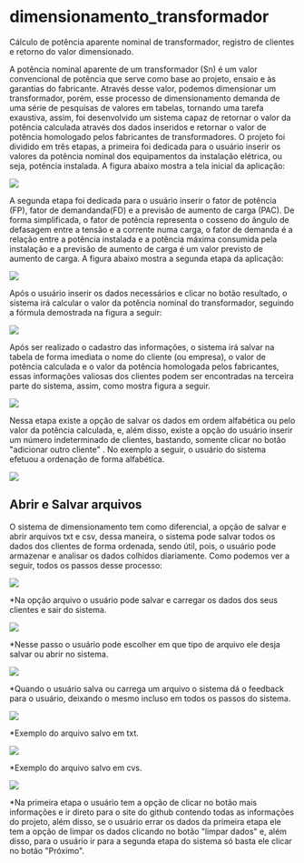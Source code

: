 # dimensionamento_transformador
Cálculo de potência aparente nominal de transformador, registro de clientes e retorno do valor dimensionado.

A potência nominal aparente de um transformador (Sn) é um valor convencional de potência que serve como base ao projeto, ensaio e às garantias do fabricante. Através desse valor, podemos dimensionar um transformador, porém, esse processo de dimensionamento demanda de uma série de pesquisas de valores em tabelas, tornando uma tarefa exaustiva, assim, foi desenvolvido um sistema capaz de retornar o valor da potência calculada através dos dados inseridos e retornar o valor de potência homologado pelos fabricantes de transformadores. O projeto foi dividido em três etapas, a primeira foi dedicada para o usuário inserir os valores da potência nominal dos equipamentos da instalação elétrica, ou seja, potência instalada. A figura abaixo mostra a tela inicial da aplicação:

![](imagens/etapa1.png)

A segunda etapa foi dedicada para o usuário inserir o fator de potência (FP), fator de demandanda(FD) e a previsão de aumento de carga (PAC). De forma simplificada, o fator de potência representa o cosseno do ângulo de defasagem entre a tensão e a corrente numa carga, o fator de demanda é a relação entre a potência instalada e a potência máxima consumida pela instalação e a previsão de aumento de carga é um valor previsto de aumento de carga. A figura abaixo mostra a segunda etapa da aplicação:

![](imagens/etapa2.png)

Após o usuário inserir os dados necessários e clicar no botão resultado, o sistema irá calcular o valor da potência nominal do transformador, seguindo a fórmula demostrada na figura a seguir:

![](imagens/formula.png)

Após ser realizado o cadastro das informações, o sistema irá salvar na tabela de forma imediata o nome do cliente (ou empresa), o valor de potência calculada e o valor da potência homologada pelos fabricantes, essas informações valiosas dos clientes podem ser encontradas na terceira parte do sistema, assim, como mostra figura a seguir.

![](imagens/etapa3.png)

Nessa etapa existe a opção de salvar os dados em ordem alfabética ou pelo valor da potência calculada, e,  além disso, existe a opção do usuário inserir um número indeterminado de clientes, bastando, somente clicar no botão "adicionar outro cliente" . No exemplo a seguir, o usuário do sistema efetuou a ordenação de forma alfabética.

![](imagens/ordenar_nome.png)

## Abrir e Salvar arquivos

O sistema de dimensionamento tem como diferencial, a opção de salvar e abrir arquivos txt e csv, dessa maneira, o sistema pode salvar todos os dados dos clientes de forma ordenada, sendo útil, pois, o usuário pode armazenar e analisar os dados colhidos diariamente.
Como podemos ver a seguir, todos os passos desse processo:

![](imagens/arquivo.png)

*Na opção arquivo o usuário pode salvar e carregar os dados dos seus clientes e sair do sistema.

![](imagens/salvardados.png)

*Nesse passo o usuário pode escolher em que tipo de arquivo ele desja salvar ou abrir no sistema.

![](imagens/salvo.png)

*Quando o usuário salva ou carrega um arquivo o sistema dá o feedback para o usuário, deixando o mesmo incluso em todos os passos do sistema.

![](imagens/txt.png)

*Exemplo do arquivo salvo em txt.

![](imagens/csv.png)

*Exemplo do arquivo salvo em cvs.

![](imagens/etapa1Opcoes.png)

*Na primeira etapa o usuário tem a opção de clicar no botão mais informações e ir direto para o site do github contendo todas as informações do projeto, além disso, se o usuário errar os dados da primeira etapa ele tem a opção de limpar os dados clicando no botão "limpar dados" e, além disso, para o usuário ir para a segunda etapa do sistema só basta ele clicar no botão "Próximo".
